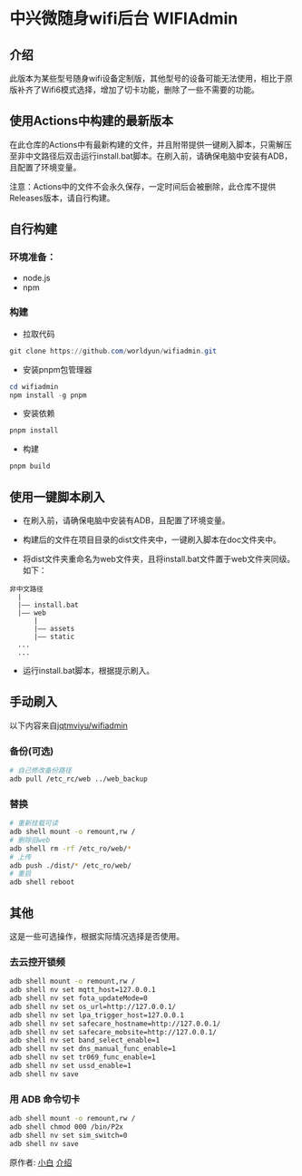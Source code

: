 <h1>中兴微随身wifi后台  WIFIAdmin</h1>

## 介绍

此版本为某些型号随身wifi设备定制版，其他型号的设备可能无法使用，相比于原版补齐了Wifi6模式选择，增加了切卡功能，删除了一些不需要的功能。

## 使用Actions中构建的最新版本

在此仓库的Actions中有最新构建的文件，并且附带提供一键刷入脚本，只需解压至非中文路径后双击运行install.bat脚本。在刷入前，请确保电脑中安装有ADB，且配置了环境变量。

注意：Actions中的文件不会永久保存，一定时间后会被删除，此仓库不提供Releases版本，请自行构建。

## 自行构建
### 环境准备：
- node.js 
- npm 

### 构建

- 拉取代码

```powershell
git clone https://github.com/worldyun/wifiadmin.git
```

- 安装pnpm包管理器

```powershell
cd wifiadmin
npm install -g pnpm
```

- 安装依赖

```powershell
pnpm install
```

- 构建

```powershell
pnpm build
```

## 使用一键脚本刷入

- 在刷入前，请确保电脑中安装有ADB，且配置了环境变量。

- 构建后的文件在项目目录的dist文件夹中，一键刷入脚本在doc文件夹中。

- 将dist文件夹重命名为web文件夹，且将install.bat文件置于web文件夹同级。如下：

```
非中文路径
  |
  |—— install.bat
  |—— web
      |
      |—— assets
      |—— static
  ... 
  ...
```

- 运行install.bat脚本，根据提示刷入。

## 手动刷入

以下内容来自[jqtmviyu/wifiadmin](https://github.com/jqtmviyu/wifiadmin)

### 备份(可选)

```sh
# 自己修改备份路径
adb pull /etc_rc/web ../web_backup
```

### 替换

```sh
# 重新挂载可读
adb shell mount -o remount,rw /
# 删除旧web
adb shell rm -rf /etc_ro/web/*
# 上传
adb push ./dist/* /etc_ro/web/
# 重启
adb shell reboot
```

## 其他

这是一些可选操作，根据实际情况选择是否使用。

### 去云控开锁频

```sh
adb shell mount -o remount,rw /
adb shell nv set mqtt_host=127.0.0.1
adb shell nv set fota_updateMode=0
adb shell nv set os_url=http://127.0.0.1/
adb shell nv set lpa_trigger_host=127.0.0.1
adb shell nv set safecare_hostname=http://127.0.0.1/
adb shell nv set safecare_mobsite=http://127.0.0.1/
adb shell nv set band_select_enable=1
adb shell nv set dns_manual_func_enable=1
adb shell nv set tr069_func_enable=1
adb shell nv set ussd_enable=1
adb shell nv save
```

### 用 ADB 命令切卡

```sh
adb shell mount -o remount,rw /
adb shell chmod 000 /bin/P2x
adb shell nv set sim_switch=0
adb shell nv save
```

原作者: [小白](https://github.com/Youngolo/wifiadmin) [介绍](https://www.my-youth.cn/2023/08/12/ztewechatportablewifiadmin/)